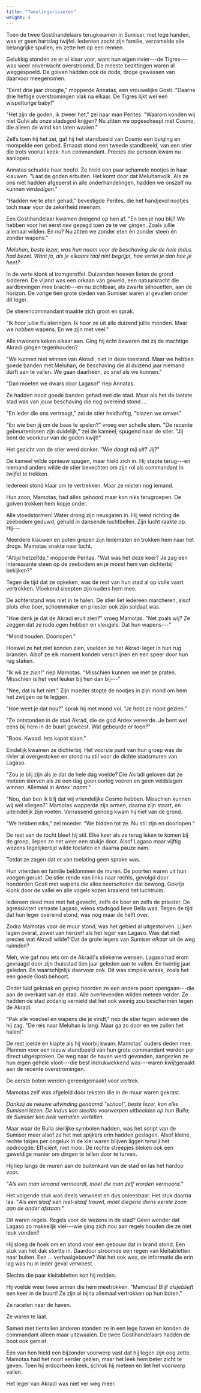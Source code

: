 ```yaml
---
title: "Tweelingsrivieren"
weight: 4
---
```


Toen de twee Gostihandelaars terugkwamen in Sumiser, met lege handen, was er geen hartslag twijfel. Iedereen zocht zijn familie, verzamelde alle belangrijke spullen, en zette het op een rennen.

Gelukkig stonden ze er al klaar voor, want hun eigen rivier---de Tigres---was weer onverwacht overstroomd. De meeste bezittingen waren al weggespoeld. De golven hadden ook de dode, droge gewassen van daarvoor meegenomen.

"Eerst drie jaar droogte," mopperde Annatas, een vrouwelijke Gosti. "Daarna drie heftige overstromingen vlak na elkaar. De Tigres lijkt wel een wispelturige baby!"

"Het zijn de goden, ik zweer het," zei haar man Perites. "Waarom konden wij niet Gulvi als onze stadsgod krijgen? Nu zitten we opgescheept met Cosmo, die alleen de wind kan laten waaien."

Zelfs toen hij het zei, gaf hij het standbeeld van Cosmo een buiging en mompelde een gebed. Ernaast stond een tweede standbeeld, van een stier die trots vooruit keek: hun commandant. Precies die persoon kwam nu aanlopen.

Annatas schudde haar hoofd. Ze hield een paar schamele nootjes in haar klauwen. "Laat de goden erbuiten. Het komt door dat Meluhanvolk. Als ze ons niet hadden afgeperst in alle onderhandelingen, hadden we onszelf nu kunnen _verdedigen_."

"Hadden we te eten gehad," bevestigde Perites, die het handjevol nootjes toch maar voor de zekerheid meenam.

Een Gostihandelaar kwamen dreigend op hen af. "En ben je nou blij? We hebben voor het eerst _nee_ gezegd toen ze te ver gingen. Zoals jullie allemaal wilden. En nu? Nu zitten we zonder eten én zonder steen én zonder wapens."

_Meluhan, beste lezer, was hun naam voor de beschaving die de hele Indus had bezet. Want ja, als je elkaars taal niet begrijpt, hoe vertel je dan hoe je heet?_

In de verte klonk al tromgeroffel. Duizenden hoeven lieten de grond sidderen. De vijand was een orkaan van geweld, een natuurkracht die aardbevingen mee bracht---en nu zichtbaar, als zwarte silhouetten, aan de horizon. De vorige tien grote steden van Sumiser waren al gevallen onder dit leger.

De stierencommandant maakte zich groot en sprak.

"Ik hoor jullie fluisteringen. Ik hoor ze uit alle duizend jullie monden. Maar we _hebben_ wapens. En we zijn met veel."

Alle inwoners keken elkaar aan. Ging hij echt beweren dat zij de machtige Akradi gingen tegenhouden?

"We kunnen niet winnen van Akradi, niet in deze toestand. Maar we hebben goede banden met Meluhan, de beschaving die al duizend jaar niemand durft aan te vallen. We gaan daarheen, zo snel als we kunnen."

"Dan moeten we dwars door Lagaso!" riep Annatas.

Ze hadden nooit goede banden gehad met die stad. Maar als het de laatste stad was van jouw beschaving die nog overeind stond ...

"En ieder die ons vertraagt," zei de stier heldhaftig, "blazen we omver."

"En wie ben jij om de baas te spelen?" vroeg een schelle stem. "De recente gebeurtenissen zijn duidelijk," zei de kameel, spugend naar de stier. "Jij bent de voorkeur van de goden kwijt!"

Het gezicht van de stier werd donker. "Wie _daagt mij uit_? Jij?"

De kameel wilde opnieuw spugen, maar hield zich in. Hij stapte terug---en niemand anders wilde de stier bevechten om zijn rol als commandant in twijfel te trekken.

Iedereen stond klaar om te vertrekken. Maar ze misten nog iemand.

Hun zoon, Mamotas, had alles gehoord maar kon niks terugroepen. De golven trokken hem kopje onder. 

Alle vloedstormen! Water drong zijn neusgaten in. Hij werd richting de zeebodem geduwd, gehuld in dansende luchtbellen. Zijn lucht raakte op. Hij---

Meerdere klauwen en poten grepen zijn ledematen en trokken hem naar het droge. Mamotas snakte naar lucht.

"Altijd hetzelfde," mopperde Peritas. "Wat was het deze keer? Je zag een interessante steen op de zeebodem en je _moest_ hem van dichterbij bekijken?"

Tegen de tijd dat ze opkeken, was de rest van hun stad al op volle vaart vertrokken. Vloekend sleepten zijn ouders hem mee.

De achterstand was niet in te halen. De stier liet iedereen marcheren, alsof plots elke boer, schoenmaker en priester ook zijn soldaat was.

"Hoe denk je dat de Akradi eruit zien?" vroeg Mamotas. "Net zoals wij? Ze zeggen dat ze rode ogen hebben en vleugels. Dat hun wapens---"

"Mond houden. Doorlopen."

Hoewel ze het niet konden zien, voelden ze het Akradi leger in hun rug branden. Alsof ze elk moment konden verschijnen en een speer door hun rug staken.

"Ik wil ze _zien_!" riep Mamotas. "Misschien kunnen we met ze praten. Misschien is het veel leuker bij hen dan bij---"

"Nee, dat is het niet." Zijn moeder stopte de nootjes in zijn mond om hem het zwijgen op te leggen.

"Hoe weet je dat nou?" sprak hij met mond vol. "Je hebt ze nooit gezien."

"Ze ontstonden in de stad Akrad, die de god Ardex vereerde. Je bent wel eens bij hem in de buurt geweest. Wat gebeurde er toen?"

"Boos. Kwaad. Iets kapot slaan."

Eindelijk kwamen ze dichterbij. Het voorste punt van hun groep was de rivier al overgestoken en stond nu stil voor de dichte stadsmuren van Lagaso.

"Zou je blij zijn als je dat de hele dag voelde? Die Akradi geloven dat ze meteen sterven als ze een dag geen oorlog voeren en geen veldslagen winnen. Allemaal _in Ardex' naam_."

"Nou, dan ben ik blij dat wij vriendelijke Cosmo hebben. Misschien kunnen wij wel vliegen?" Mamotas wapperde zijn armen, daarna zijn staart, en uiteindelijk zijn voeten. Verrassend genoeg kwam hij niet van de grond.

"We hebben niks," zei moeder. "We bidden tot ze. Nu stil zijn en doorlopen."

De rest van de tocht bleef hij stil. Elke keer als ze terug leken te komen bij de groep, liepen ze net weer een stukje door. Alsof Lagaso maar vijftig wezens tegelijkertijd wilde toelaten en daarna pauze nam.

Totdat ze zagen dat er van toelating geen sprake was.

Hun vrienden en familie beklommen de muren. De poorten waren uit hun voegen gerukt. De stier rende van links naar rechts, gevolgd door honderden Gosti met wapens die alles neerschoten dat bewoog. Gekrijs klonk door de vallei en alle vogels kozen kraaiend het luchtruim.

Iedereen deed mee met het gevecht, zelfs de boer en zelfs de priester. De agressiviteit verraste Lagaso, wiens stadsgod lieve Bella was. Tegen de tijd dat hun leger overeind stond, was nog maar de helft over. 

Zodra Mamotas voor de muur stond, was het gebied al uitgestorven. Lijken lagen overal, zowel van henzelf als het leger van Lagaso. Was dat niet precies wat Akradi wilde? Dat de grote legers van Sumiser _elkaar_ uit de weg ruimden?

Meh, wie gaf nou iets om de Akradi's stiekeme wensen. Lagaso had erom gevraagd door zijn thuisstad tien jaar geleden aan te vallen. En twintig jaar geleden. En waarschijnlijk daarvoor ook. Dit was simpele wraak, zoals het een goede Gosti behoort.

Onder luid gekraak en gepiep hoorden ze een andere poort opengaan---die aan de overkant van de stad. Alle overlevenden wilden meteen verder. Ze hadden de stad zodanig vernield dat het ook weinig zou beschermen tegen de Akradi.

"Pak alle voedsel en wapens die je vindt," riep de stier tegen iedereen die hij zag. "De reis naar Meluhan is lang. Maar ga zo door en we zullen het halen!"

De rest joelde en klapte als hij voorbij kwam. Mamotas' ouders deden mee. Plannen voor een nieuw standbeeld van hun grote commandant werden per direct uitgesproken. De weg naar de haven werd gevonden, aangezien ze hun eigen gehele vloot---die best indrukwekkend was---waren kwijtgeraakt aan de recente overstromingen.

De eerste boten werden gereedgemaakt voor vertrek.

Mamotas zelf was afgeleid door teksten die in de muur waren gekrast.

_Dankzij de nieuwe uitvinding genaamd "school", beste lezer, kon elke Sumiseri lezen. De Indus kon slechts voorwerpen uitbeelden op hun Bulla; de Sumiser kon hele verhalen vertellen._

Maar waar de Bulla sierlijke symbolen hadden, was het script van de Sumiser meer alsof ze het met spijkers erin hadden geslagen. Alsof kleine, rechte takjes per ongeluk in de klei waren blijven liggen terwijl het opdroogde. Efficiënt, niet mooi. De rechte streepjes bleken ook een geweldige manier om dingen te tellen door te turven.

Hij liep langs de muren aan de buitenkant van de stad en las het hardop voor.

"_Als een man iemand vermoordt, moet die man zelf worden vermoord._"

Het volgende stuk was deels verwoest en dus onleesbaar. Het stuk daarna las: "_Als een slaaf een niet-slaaf trouwt, moet diegene diens eerste zoon aan de ander afstaan._"

Dit waren regels. Regels voor de wezens in de stad? Geen wonder dat Lagaso zo makkelijk viel---wie ging zich nou aan regels houden die ze niet leuk vonden?

Hij sloeg de hoek om en stond voor een gebouw dat in brand stond. Een stuk van het dak stortte in. Daardoor stroomde een regen van kleitabletten naar buiten. Een ... verhaalgebouw? Wat het ook was, de informatie die erin lag was nu in ieder geval verwoest.

Slechts die paar kleitabletten kon hij redden.

Hij voelde weer twee armen die hem meetrokken. "Mamotas! Blijf _alsjeblieft_ een keer in de buurt! Ze zijn al bijna allemaal vertrokken op hun boten."

Ze raceten naar de haven. 

Ze waren te laat.

Samen met tientallen anderen stonden ze in een lege haven en konden de commandant alleen maar uitzwaaien. De twee Gostihandelaars hadden de boot ook gemist.

Eén van hen hield een bijzonder voorwerp vast dat hij tegen zijn oog zette. Mamotas had het nooit eerder gezien, maar het leek hem beter zicht te geven. Toen hij erdoorheen keek, schrok hij meteen en liet het voorwerp vallen.

Het leger van Akradi was niet ver weg meer.